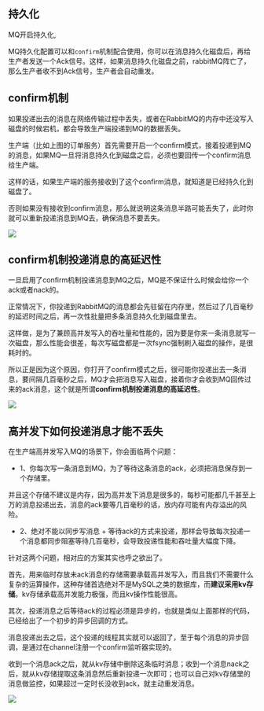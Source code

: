## 持久化

MQ开启持久化,

MQ持久化配置可以和`confirm`机制配合使用，你可以在消息持久化磁盘后，再给生产者发送一个Ack信号。这样，如果消息持久化磁盘之前，rabbitMQ阵亡了，那么生产者收不到Ack信号，生产者会自动重发。

## confirm机制

如果投递出去的消息在网络传输过程中丢失，或者在RabbitMQ的内存中还没写入磁盘的时候宕机，都会导致生产端投递到MQ的数据丢失。

生产端（比如上图的订单服务）首先需要开启一个confirm模式，接着投递到MQ的消息，如果MQ一旦将消息持久化到磁盘之后，必须也要回传一个confirm消息给生产端。

这样的话，如果生产端的服务接收到了这个confirm消息，就知道是已经持久化到磁盘了。

否则如果没有接收到confirm消息，那么就说明这条消息半路可能丢失了，此时你就可以重新投递消息到MQ去，确保消息不要丢失。





![](https://ae01.alicdn.com/kf/Hca42591a78b74278ad7096e50d875640J.jpg)

## confirm机制投递消息的高延迟性

一旦启用了confirm机制投递消息到MQ之后，MQ是不保证什么时候会给你一个ack或者nack的。

正常情况下，你投递到RabbitMQ的消息都会先驻留在内存里，然后过了几百毫秒的延迟时间之后，再一次性批量把多条消息持久化到磁盘里去。

这样做，是为了兼顾高并发写入的吞吐量和性能的，因为要是你来一条消息就写一次磁盘，那么性能会很差，每次写磁盘都是一次fsync强制刷入磁盘的操作，是很耗时的。

所以正是因为这个原因，你打开了confirm模式之后，很可能你投递出去一条消息，要间隔几百毫秒之后，MQ才会把消息写入磁盘，接着你才会收到MQ回传过来的ack消息，这个就是所谓**confirm机制投递消息的高延迟性**。

![](https://ae01.alicdn.com/kf/H5302c77eca3543548c018b5a3394cc75N.jpg)



## 高并发下如何投递消息才能不丢失

在生产端高并发写入MQ的场景下，你会面临两个问题：

- 1、你每次写一条消息到MQ，为了等待这条消息的ack，必须把消息保存到一个存储里。

并且这个存储不建议是内存，因为高并发下消息是很多的，每秒可能都几千甚至上万的消息投递出去，消息的ack要等几百毫秒的话，放内存可能有内存溢出的风险。

- 2、绝对不能以同步写消息 + 等待ack的方式来投递，那样会导致每次投递一个消息都同步阻塞等待几百毫秒，会导致投递性能和吞吐量大幅度下降。

针对这两个问题，相对应的方案其实也呼之欲出了。

首先，用来临时存放未ack消息的存储需要承载高并发写入，而且我们不需要什么复杂的运算操作，这种存储首选绝对不是MySQL之类的数据库，而**建议采用kv存储**。kv存储承载高并发能力极强，而且kv操作性能很高。

其次，投递消息之后等待ack的过程必须是异步的，也就是类似上面那样的代码，已经给出了一个初步的异步回调的方式。

消息投递出去之后，这个投递的线程其实就可以返回了，至于每个消息的异步回调，是通过在channel注册一个confirm监听器实现的。

收到一个消息ack之后，就从kv存储中删除这条临时消息；收到一个消息nack之后，就从kv存储提取这条消息然后重新投递一次即可；也可以自己对kv存储里的消息做监控，如果超过一定时长没收到ack，就主动重发消息。



![](https://ae01.alicdn.com/kf/Hcfba33c9a38741c58b1ce10cd61d034cu.jpg)





















